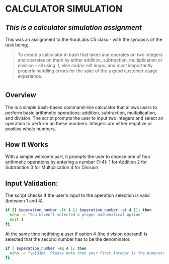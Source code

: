 # CALCULATOR SIMULATION

## _This is a calculator simulation assignment_

This was an assignment to the KuraLabs C5 class - with the synopsis of the task being;


> To create a calculator in bash that takes and operates on two integers and operates on
> them by either addition, subtraction, multiplication or division - all using if, else 
> and/or elif loops, and most iimportantly properly handling errors for the sake of the
> a good customer usage experience.

#

## Overview
The is a simple bash-based command-line calculator that allows users to perform basic arithmetic operations: addition, subtraction, multiplication, and division. The script prompts the user to input two integers and select an operation to perform on these numbers. Integers are either negative or positive whole numbers.


## How It Works
With a simple welcome part, it prompts the user to choose one of four arithmetic operations by entering a number (1-4):
1 for Addition
2 for Subtraction
3 for Multiplication
4 for Division

## Input Validation:

The script checks if the user's input to the operation selection is valid (between 1 and 4).

```sh
if [[ $operation_number -lt 1 || $operation_number -gt 4 ]]; then
  echo -e "You haven't selected a proper mathematical option"
  exit 1
fi
```

At the same time notifying a user if option 4 (the division operand) is selected that the second number has to be the denominator.
```sh
if [ $operation_number -eq 4 ]; then
  echo -e "\e[31m!! Please note that your first integer is the numerator and the second number is the denominator !!\e[0m"
fi
```
